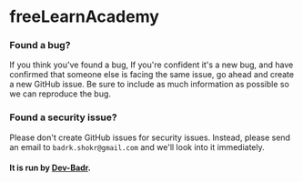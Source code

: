 # freeLearnAcademy


### Found a bug?

If you think you've found a bug, If you're confident it's a new bug, and have confirmed that someone else is facing the same issue, go ahead and create a new GitHub issue. Be sure to include as much information as possible so we can reproduce the bug.

### Found a security issue?

Please don't create GitHub issues for security issues. Instead, please send an email to `badrk.shokr@gmail.com` and we'll look into it immediately.

#### It is run by [Dev-Badr](https://github.com/Dev-Badr).
